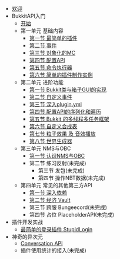 * [欢迎](README.md)
* BukkitAPI入门
  - [开始](brm/brm-0-1.md)
  - 第一单元 基础内容
    - [第一节 最简单的插件](brm/brm-1-1.md)
    - [第二节 事件](brm/brm-1-2.md)
    - [第三节 对象化的MC](brm/brm-1-3.md)
    - [第四节 配置API](brm/brm-1-4.md)
    - [第五节 命令执行器](brm/brm-1-5.md)
    - [第六节 简单的插件制作实例](brm/brm-1-6.md)
  - 第二单元 进阶功能
    - [第一节 Bukkit类与箱子GUI的实现](brm/brm-2-1.md)
    - [第二节 自定义事件](brm/brm-2-2.md)
    - [第三节 深入plugin.yml](brm/brm-2-3.md)
    - [第四节 配置API的序列化和遍历](brm/brm-2-4.md)
    - [第五节 Bukkit 的多线程多任务框架](brm/brm-2-5.md)
    - [第六节 自定义合成表](brm/brm-2-6.md)
    - [第七节 粒子效果 及 音效播放](brm/brm-2-7.md)
    - [第八节 世界生成器](brm/brm-2-8.md)
  - 第三单元 NMS与OBC
    - [第一节 认识NMS与OBC](brm/brm-4-1.md)
    - 第二节 练习反射(未完成)
	  - 第三节 发包(未完成)
	  - 第四节 操作NBT数据(未完成)
  - 第四单元 常见的其他第三方API
    - [第一节 深入依赖](brm/brm-3-1.md)
    - [第二节 经济 Vault](brm/brm-3-2.md)
    - 第三节 跨服 Bungeecord(未完成)
    - 第四节 占位 PlaceholderAPI(未完成)
* 插件开发实战
  - [最简单的登录插件 StupidLogin](brm/brm-1-6.md)
* 神奇的异次元
  - [Conversation API](rua/rua-1.md)
  - 插件使用统计的接入(未完成)
